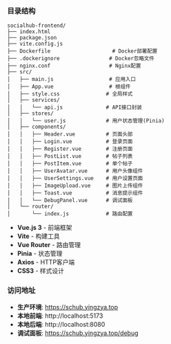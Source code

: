 ### 目录结构

```
socialhub-frontend/
├── index.html
├── package.json
├── vite.config.js
├── Dockerfile                    # Docker部署配置
├── .dockerignore                # Docker忽略文件
├── nginx.conf                   # Nginx配置
├── src/
│   ├── main.js                  # 应用入口
│   ├── App.vue                  # 根组件
│   ├── style.css               # 全局样式
│   ├── services/
│   │   └── api.js              # API接口封装
│   ├── stores/
│   │   └── user.js             # 用户状态管理(Pinia)
│   ├── components/
│   │   ├── Header.vue          # 页面头部
│   │   ├── Login.vue           # 登录页面
│   │   ├── Register.vue        # 注册页面
│   │   ├── PostList.vue        # 帖子列表
│   │   ├── PostItem.vue        # 单个帖子
│   │   ├── UserAvatar.vue      # 用户头像组件
│   │   ├── UserSettings.vue    # 用户设置页面
│   │   ├── ImageUpload.vue     # 图片上传组件
│   │   ├── Toast.vue           # 消息提示组件
│   │   └── DebugPanel.vue      # 调试面板
│   └── router/
│       └── index.js            # 路由配置
```

- **Vue.js 3** - 前端框架
-  **Vite** - 构建工具
-  **Vue Router** - 路由管理
-  **Pinia** - 状态管理
-  **Axios** - HTTP客户端
-  **CSS3** - 样式设计

### 访问地址

- **生产环境**: https://schub.yingzya.top
-  **本地前端**: http://localhost:5173  
-  **本地后端**: http://localhost:8080
-  **调试面板**: https://schub.yingzya.top/debug
